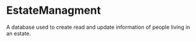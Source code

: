 # EstateManagment
A database used to create read and update information of people living in an estate.
